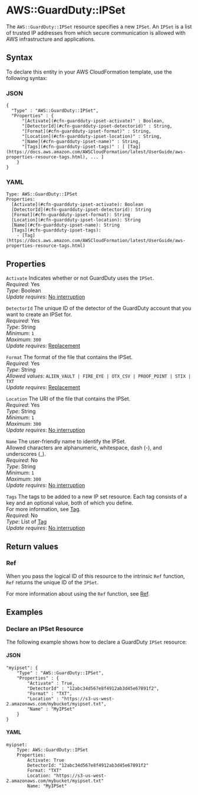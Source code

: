 # AWS::GuardDuty::IPSet<a name="aws-resource-guardduty-ipset"></a>

The `AWS::GuardDuty::IPSet` resource specifies a new `IPSet`\. An `IPSet` is a list of trusted IP addresses from which secure communication is allowed with AWS infrastructure and applications\.

## Syntax<a name="aws-resource-guardduty-ipset-syntax"></a>

To declare this entity in your AWS CloudFormation template, use the following syntax:

### JSON<a name="aws-resource-guardduty-ipset-syntax.json"></a>

```
{
  "Type" : "AWS::GuardDuty::IPSet",
  "Properties" : {
      "[Activate](#cfn-guardduty-ipset-activate)" : Boolean,
      "[DetectorId](#cfn-guardduty-ipset-detectorid)" : String,
      "[Format](#cfn-guardduty-ipset-format)" : String,
      "[Location](#cfn-guardduty-ipset-location)" : String,
      "[Name](#cfn-guardduty-ipset-name)" : String,
      "[Tags](#cfn-guardduty-ipset-tags)" : [ [Tag](https://docs.aws.amazon.com/AWSCloudFormation/latest/UserGuide/aws-properties-resource-tags.html), ... ]
    }
}
```

### YAML<a name="aws-resource-guardduty-ipset-syntax.yaml"></a>

```
Type: AWS::GuardDuty::IPSet
Properties:
  [Activate](#cfn-guardduty-ipset-activate): Boolean
  [DetectorId](#cfn-guardduty-ipset-detectorid): String
  [Format](#cfn-guardduty-ipset-format): String
  [Location](#cfn-guardduty-ipset-location): String
  [Name](#cfn-guardduty-ipset-name): String
  [Tags](#cfn-guardduty-ipset-tags):
    - [Tag](https://docs.aws.amazon.com/AWSCloudFormation/latest/UserGuide/aws-properties-resource-tags.html)
```

## Properties<a name="aws-resource-guardduty-ipset-properties"></a>

`Activate` <a name="cfn-guardduty-ipset-activate"></a>
Indicates whether or not GuardDuty uses the `IPSet`\.  
_Required_: Yes  
_Type_: Boolean  
_Update requires_: [No interruption](https://docs.aws.amazon.com/AWSCloudFormation/latest/UserGuide/using-cfn-updating-stacks-update-behaviors.html#update-no-interrupt)

`DetectorId` <a name="cfn-guardduty-ipset-detectorid"></a>
The unique ID of the detector of the GuardDuty account that you want to create an IPSet for\.  
_Required_: Yes  
_Type_: String  
_Minimum_: `1`  
_Maximum_: `300`  
_Update requires_: [Replacement](https://docs.aws.amazon.com/AWSCloudFormation/latest/UserGuide/using-cfn-updating-stacks-update-behaviors.html#update-replacement)

`Format` <a name="cfn-guardduty-ipset-format"></a>
The format of the file that contains the IPSet\.  
_Required_: Yes  
_Type_: String  
_Allowed values_: `ALIEN_VAULT | FIRE_EYE | OTX_CSV | PROOF_POINT | STIX | TXT`  
_Update requires_: [Replacement](https://docs.aws.amazon.com/AWSCloudFormation/latest/UserGuide/using-cfn-updating-stacks-update-behaviors.html#update-replacement)

`Location` <a name="cfn-guardduty-ipset-location"></a>
The URI of the file that contains the IPSet\.  
_Required_: Yes  
_Type_: String  
_Minimum_: `1`  
_Maximum_: `300`  
_Update requires_: [No interruption](https://docs.aws.amazon.com/AWSCloudFormation/latest/UserGuide/using-cfn-updating-stacks-update-behaviors.html#update-no-interrupt)

`Name` <a name="cfn-guardduty-ipset-name"></a>
The user\-friendly name to identify the IPSet\.  
 Allowed characters are alphanumeric, whitespace, dash \(\-\), and underscores \(\_\)\.  
_Required_: No  
_Type_: String  
_Minimum_: `1`  
_Maximum_: `300`  
_Update requires_: [No interruption](https://docs.aws.amazon.com/AWSCloudFormation/latest/UserGuide/using-cfn-updating-stacks-update-behaviors.html#update-no-interrupt)

`Tags` <a name="cfn-guardduty-ipset-tags"></a>
The tags to be added to a new IP set resource\. Each tag consists of a key and an optional value, both of which you define\.  
For more information, see [Tag](https://docs.aws.amazon.com/AWSCloudFormation/latest/UserGuide/aws-properties-resource-tags.html)\.  
_Required_: No  
_Type_: List of [Tag](https://docs.aws.amazon.com/AWSCloudFormation/latest/UserGuide/aws-properties-resource-tags.html)  
_Update requires_: [No interruption](https://docs.aws.amazon.com/AWSCloudFormation/latest/UserGuide/using-cfn-updating-stacks-update-behaviors.html#update-no-interrupt)

## Return values<a name="aws-resource-guardduty-ipset-return-values"></a>

### Ref<a name="aws-resource-guardduty-ipset-return-values-ref"></a>

When you pass the logical ID of this resource to the intrinsic `Ref` function, `Ref` returns the unique ID of the `IPSet`\.

For more information about using the `Ref` function, see [Ref](https://docs.aws.amazon.com/AWSCloudFormation/latest/UserGuide/intrinsic-function-reference-ref.html)\.

## Examples<a name="aws-resource-guardduty-ipset--examples"></a>

### Declare an IPSet Resource<a name="aws-resource-guardduty-ipset--examples--Declare_an_IPSet_Resource"></a>

The following example shows how to declare a GuardDuty `IPSet` resource:

#### JSON<a name="aws-resource-guardduty-ipset--examples--Declare_an_IPSet_Resource--json"></a>

```
"myipset": {
    "Type" : "AWS::GuardDuty::IPSet",
    "Properties" : {
        "Activate" : True,
        "DetectorId" : "12abc34d567e8f4912ab3d45e67891f2",
        "Format" : "TXT",
        "Location" : "https://s3-us-west-2.amazonaws.com/mybucket/myipset.txt",
        "Name" : "MyIPSet"
    }
}
```

#### YAML<a name="aws-resource-guardduty-ipset--examples--Declare_an_IPSet_Resource--yaml"></a>

```
myipset:
    Type: AWS::GuardDuty::IPSet
    Properties:
        Activate: True
        DetectorId: "12abc34d567e8f4912ab3d45e67891f2"
        Format: "TXT"
        Location: "https://s3-us-west-2.amazonaws.com/mybucket/myipset.txt"
        Name: "MyIPSet"
```
